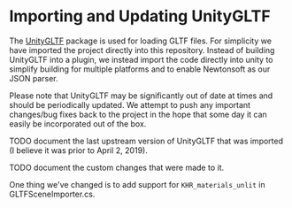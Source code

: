 # Importing and Updating UnityGLTF

The [UnityGLTF](https://github.com/KhronosGroup/UnityGLTF) package is used for loading GLTF files.  For simplicity we have imported the project directly into this repository.  Instead of building UnityGLTF into a plugin, we instead import the code directly into unity to simplify building for multiple platforms and to enable Newtonsoft as our JSON parser.

Please note that UnityGLTF may be significantly out of date at times and should be periodically updated.  We attempt to push any important changes/bug fixes back to the project in the hope that some day it can easily be incorporated out of the box.

TODO document the last upstream version of UnityGLTF that was imported (I believe it was prior to April 2, 2019).

TODO document the custom changes that were made to it.

One thing we've changed is to add support for `KHR_materials_unlit` in GLTFSceneImporter.cs.

